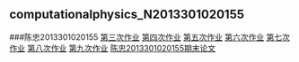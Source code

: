 ## computationalphysics_N2013301020155
###陈忠2013301020155
 [第三次作业](https://github.com/cz1529202080/computationalphysics_N2013301020155/blob/master/%E7%AC%AC%E4%B8%89%E6%AC%A1%E4%BD%9C%E4%B8%9A.py)
[第四次作业](https://github.com/cz1529202080/computationalphysics_N2013301020155/blob/master/figure_1%20(1).png)
[第五次作业](https://github.com/cz1529202080/computationalphysics_N2013301020155/blob/master/%E7%AC%AC%E4%BA%94%E6%AC%A1%E4%BD%9C%E4%B8%9A%E4%BA%BA%E5%8F%A3%E6%A8%A1%E5%9E%8B.py)
[第六次作业](https://github.com/cz1529202080/computationalphysics_N2013301020155/blob/master/%E6%8A%9B%E7%89%A9%E7%94%BB%E5%9B%BE.py)
[第七次作业](https://github.com/cz1529202080/computationalphysics_N2013301020155/blob/master/problem2.19.py)
[第八次作业](https://github.com/cz1529202080/computationalphysics_N2013301020155/blob/master/%E7%AC%AC%E5%85%AB%E6%AC%A1%E4%BD%9C%E4%B8%9A%E5%8E%9F%E5%A7%8B%E4%BB%A3%E7%A0%81.py)
[第九次作业](https://github.com/cz1529202080/computationalphysics_N2013301020155/blob/master/%E7%AC%AC%E4%B9%9D%E6%AC%A1%E4%BD%9C%E4%B8%9A%E5%8E%9F%E5%A7%8B%E4%BB%A3%E7%A0%81.py)
[陈忠2013301020155期末论文](https://github.com/cz1529202080/computationalphysics_N2013301020155/blob/master/%E9%99%88%E5%BF%A0%E8%AE%A1%E7%AE%97%E7%89%A9%E7%90%86%E6%9C%9F%E6%9C%AB%E8%AE%BA%E6%96%87.pdf)
